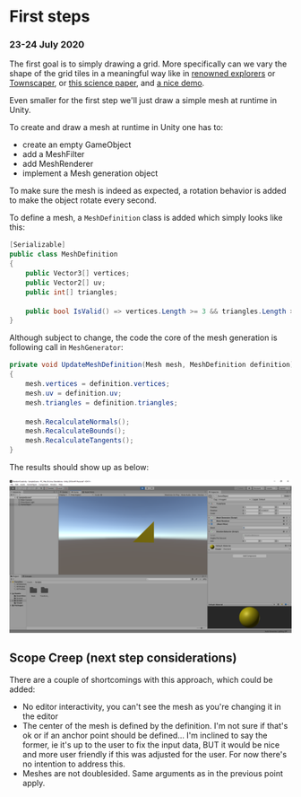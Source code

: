 

First steps 
=============================
### 23-24 July 2020


The first goal is to simply drawing a grid. More specifically can we vary the shape of the grid tiles in a meaningful way like in [renowned explorers](https://www.renownedexplorers.com/) or [Townscaper](https://store.steampowered.com/app/1291340/Townscaper), or [this science paper](http://peterwonka.net/Publications/pdfs/2014.TOG.Chihan.QuadExploration.final.pdf), and [a nice demo](https://twitter.com/osksta/status/1147881669350891521?lang=en).

Even smaller for the first step we'll just draw a simple mesh at runtime in Unity. 

To create and draw a mesh at runtime in Unity one has to:

* create an empty GameObject
* add a MeshFilter 
* add MeshRenderer 
* implement a Mesh generation object

To make sure the mesh is indeed as expected, a rotation behavior is added to make the object rotate every second.

To define a mesh, a `MeshDefinition` class is added which simply looks like this:

```csharp
[Serializable]
public class MeshDefinition
{
    public Vector3[] vertices;
    public Vector2[] uv;
    public int[] triangles;

    public bool IsValid() => vertices.Length >= 3 && triangles.Length >= 3 && uv.Length >= 3;
}
```


Although subject to change, the code the core of the mesh generation is following call in `MeshGenerator`:

```csharp
private void UpdateMeshDefinition(Mesh mesh, MeshDefinition definition)
{
    mesh.vertices = definition.vertices;
    mesh.uv = definition.uv;
    mesh.triangles = definition.triangles;

    mesh.RecalculateNormals();
    mesh.RecalculateBounds();
    mesh.RecalculateTangents();
}
```

The results should show up as below:

<center>
    <img src="Images/SimpleMeshTriangle.png" alt="A simple runtime generated triangle" width="640"/>
</center>

## Scope Creep (next step considerations)

There are a couple of shortcomings with this approach, which could be added:

* No editor interactivity, you can't see the mesh as you're changing it in the editor
* The center of the mesh is defined by the definition. I'm not sure if that's ok or if an anchor point should be defined... I'm inclined to say the former, ie it's up to the user to fix the input data, BUT it would be nice and more user friendly if this was adjusted for the user. For now there's no intention to address this.
* Meshes are not doublesided. Same arguments as in the previous point apply.
